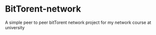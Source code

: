 # BitTorent-network
A simple peer to peer bitTorent network project for my network course at university


